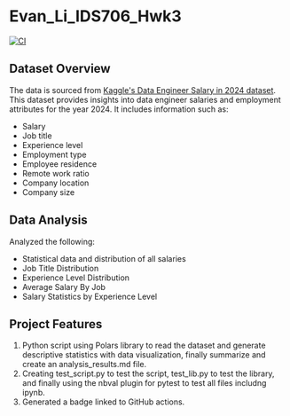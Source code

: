 # Evan_Li_IDS706_Hwk3

[![CI](https://github.com/bionicotaku/Evan_Li_IDS706_Hwk4/actions/workflows/cicd.yml/badge.svg)](https://github.com/bionicotaku/Evan_Li_IDS706_Hwk4/actions/workflows/cicd.yml)

## Dataset Overview

The data is sourced from [Kaggle's Data Engineer Salary in 2024 dataset](https://www.kaggle.com/datasets/chopper53/data-engineer-salary-in-2024). This dataset provides insights into data engineer salaries and employment attributes for the year 2024. It includes information such as:
   - Salary
   - Job title
   - Experience level
   - Employment type
   - Employee residence
   - Remote work ratio
   - Company location
   - Company size

## Data Analysis
Analyzed the following:
- Statistical data and distribution of all salaries
- Job Title Distribution
- Experience Level Distribution
- Average Salary By Job
- Salary Statistics by Experience Level

## Project Features
1. Python script using Polars library to read the dataset and generate descriptive statistics with data visualization, finally summarize and create an analysis_results.md file.
2. Creating test_script.py to test the script, test_lib.py to test the library, and finally using the nbval plugin for pytest to test all files includng ipynb.
3. Generated a badge linked to GitHub actions.
